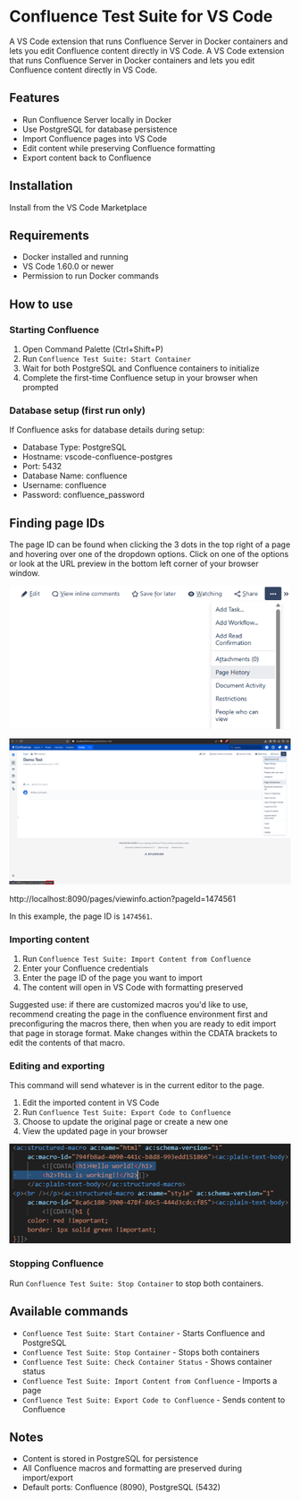 # Confluence Test Suite for VS Code

A VS Code extension that runs Confluence Server in Docker containers and lets you edit Confluence content directly in VS Code.
A VS Code extension that runs Confluence Server in Docker containers and lets you edit Confluence content directly in VS Code.

## Features

- Run Confluence Server locally in Docker
- Use PostgreSQL for database persistence
- Import Confluence pages into VS Code
- Edit content while preserving Confluence formatting
- Export content back to Confluence

## Installation

Install from the VS Code Marketplace

## Requirements

- Docker installed and running
- VS Code 1.60.0 or newer
- Permission to run Docker commands

## How to use

### Starting Confluence

1. Open Command Palette (Ctrl+Shift+P)
2. Run `Confluence Test Suite: Start Container`
3. Wait for both PostgreSQL and Confluence containers to initialize
4. Complete the first-time Confluence setup in your browser when prompted

### Database setup (first run only)

If Confluence asks for database details during setup:
- Database Type: PostgreSQL
- Hostname: vscode-confluence-postgres
- Port: 5432
- Database Name: confluence
- Username: confluence
- Password: confluence_password

## Finding page IDs

The page ID can be found when clicking the 3 dots in the top right of a page and hovering over one of the dropdown options. Click on one of the options or look at the URL preview in the bottom left corner of your browser window.


![Page options menu with item selected](image-1.png)


![Screenshot showing where the page ID is when hovering over a menu item](image-2.png)

http://localhost:8090/pages/viewinfo.action?pageId=1474561

In this example, the page ID is `1474561`.

### Importing content

1. Run `Confluence Test Suite: Import Content from Confluence`
2. Enter your Confluence credentials
3. Enter the page ID of the page you want to import
4. The content will open in VS Code with formatting preserved


Suggested use: if there are customized macros you'd like to use, recommend creating the page in the confluence environment first and preconfiguring the macros there, then when you are ready to edit import that page in storage format. Make changes within the CDATA brackets to edit the contents of that macro.


### Editing and exporting

This command will send whatever is in the current editor to the page.  
1. Edit the imported content in VS Code
2. Run `Confluence Test Suite: Export Code to Confluence`
3. Choose to update the original page or create a new one
4. View the updated page in your browser


![CDATA Bracket where the Macro Contents are edited](image.png)

### Stopping Confluence

Run `Confluence Test Suite: Stop Container` to stop both containers.

## Available commands

- `Confluence Test Suite: Start Container` - Starts Confluence and PostgreSQL
- `Confluence Test Suite: Stop Container` - Stops both containers
- `Confluence Test Suite: Check Container Status` - Shows container status
- `Confluence Test Suite: Import Content from Confluence` - Imports a page
- `Confluence Test Suite: Export Code to Confluence` - Sends content to Confluence

## Notes

- Content is stored in PostgreSQL for persistence
- All Confluence macros and formatting are preserved during import/export
- Default ports: Confluence (8090), PostgreSQL (5432)